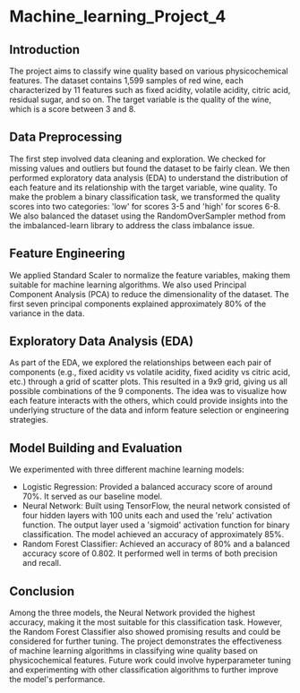 # Machine_learning_Project_4
## Introduction

The project aims to classify wine quality based on various physicochemical features. The dataset contains 1,599 samples of red wine, each characterized by 11 features such as fixed acidity, volatile acidity, citric acid, residual sugar, and so on. The target variable is the quality of the wine, which is a score between 3 and 8.

## Data Preprocessing

The first step involved data cleaning and exploration. We checked for missing values and outliers but found the dataset to be fairly clean. We then performed exploratory data analysis (EDA) to understand the distribution of each feature and its relationship with the target variable, wine quality.
To make the problem a binary classification task, we transformed the quality scores into two categories: 'low' for scores 3-5 and 'high' for scores 6-8. We also balanced the dataset using the RandomOverSampler method from the imbalanced-learn library to address the class imbalance issue.

## Feature Engineering

We applied Standard Scaler to normalize the feature variables, making them suitable for machine learning algorithms. We also used Principal Component Analysis (PCA) to reduce the dimensionality of the dataset. The first seven principal components explained approximately 80% of the variance in the data.

## Exploratory Data Analysis (EDA)

As part of the EDA, we explored the relationships between each pair of components (e.g., fixed acidity vs volatile acidity, fixed acidity vs citric acid, etc.) through a grid of scatter plots. This resulted in a 9x9 grid, giving us all possible combinations of the 9 components. The idea was to visualize how each feature interacts with the others, which could provide insights into the underlying structure of the data and inform feature selection or engineering strategies.

## Model Building and Evaluation
We experimented with three different machine learning models:
- Logistic Regression: Provided a balanced accuracy score of around 70%. It served as our baseline model.
- Neural Network: Built using TensorFlow, the neural network consisted of four hidden layers with 100 units each and used the 'relu' activation function. The output layer used a 'sigmoid' activation function for binary classification. The model achieved an accuracy of approximately 85%.
- Random Forest Classifier: Achieved an accuracy of 80% and a balanced accuracy score of 0.802. It performed well in terms of both precision and recall.

## Conclusion

Among the three models, the Neural Network provided the highest accuracy, making it the most suitable for this classification task. However, the Random Forest Classifier also showed promising results and could be considered for further tuning.
The project demonstrates the effectiveness of machine learning algorithms in classifying wine quality based on physicochemical features. Future work could involve hyperparameter tuning and experimenting with other classification algorithms to further improve the model's performance.
